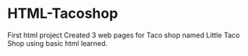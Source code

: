 # HTML-Tacoshop
First html project
Created 3 web pages for Taco shop named Little Taco Shop using basic html learned.

